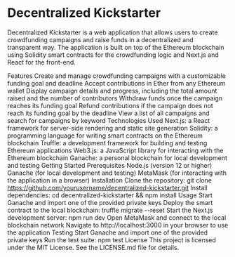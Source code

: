 # Decentralized Kickstarter
Decentralized Kickstarter is a web application that allows users to create crowdfunding campaigns and raise funds in a decentralized and transparent way. The application is built on top of the Ethereum blockchain using Solidity smart contracts for the crowdfunding logic and Next.js and React for the front-end.

Features
Create and manage crowdfunding campaigns with a customizable funding goal and deadline
Accept contributions in Ether from any Ethereum wallet
Display campaign details and progress, including the total amount raised and the number of contributors
Withdraw funds once the campaign reaches its funding goal
Refund contributions if the campaign does not reach its funding goal by the deadline
View a list of all campaigns and search for campaigns by keyword
Technologies Used
Next.js: a React framework for server-side rendering and static site generation
Solidity: a programming language for writing smart contracts on the Ethereum blockchain
Truffle: a development framework for building and testing Ethereum applications
Web3.js: a JavaScript library for interacting with the Ethereum blockchain
Ganache: a personal blockchain for local development and testing
Getting Started
Prerequisites
Node.js (version 12 or higher)
Ganache (for local development and testing)
MetaMask (for interacting with the application in a browser)
Installation
Clone the repository: git clone https://github.com/yourusername/decentralized-kickstarter.git
Install dependencies: cd decentralized-kickstarter && npm install
Usage
Start Ganache and import one of the provided private keys
Deploy the smart contract to the local blockchain: truffle migrate --reset
Start the Next.js development server: npm run dev
Open MetaMask and connect to the local blockchain network
Navigate to http://localhost:3000 in your browser to use the application
Testing
Start Ganache and import one of the provided private keys
Run the test suite: npm test
License
This project is licensed under the MIT License. See the LICENSE.md file for details.
